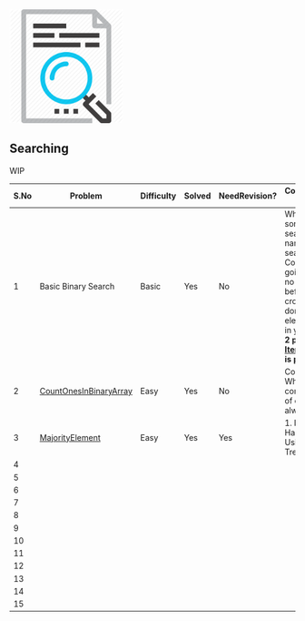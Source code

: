 <img src="../../../../../resources/search.png" alt="search" height="200" width="200">

## Searching

WIP


 |S.No| Problem | Difficulty | Solved | NeedRevision?  | Comments/Algorithm used  |
 |---|---|---|---|---|---|
  | 1 | Basic Binary Search | Basic | Yes | No | When the input is sorted, you can search by repeatedly narrowing down the search range. Compare and keep going accordingly. If no element is found before the pointers cross each other, you don't have the element under search in your input list. **Use 2 pointer approach in [Iteration](BinarySearch.java#L9)**. **[Recursion](BinarySearch.java#L30-L40) is plain intuitive** |
  | 2| [CountOnesInBinaryArray](CountOnesInBinaryArray.java#L5-L63) | Easy | Yes | No | Corner case is tricky. What if the input contains all 1s? Think of corner cases always.|
  | 3 | [MajorityElement](MajorityElement.java) | Easy| Yes | Yes | 1. Brute force 2. HashMap 3. //ToDo Using Binary Search Tree|
  | 4 | | | | | |
  | 5 | | | | | |
  | 6 | | | | | |
  | 7 | | | | | |
  | 8 | | | | | |
  | 9 | | | | | |
  | 10 | | | | | |
  | 11 | | | | | |
  | 12 | | | | | |
  | 13 | | | | | |
  | 14 | | | | | |
  | 15 | | | | | |

